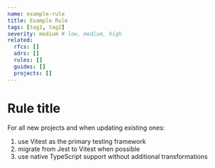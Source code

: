 ```yaml
---
name: example-rule
title: Example Rule
tags: [tag1, tag2]
severity: medium # low, medium, high
related:
  rfcs: []
  adrs: []
  rules: []
  guides: []
  projects: []
---
```


# Rule title

For all new projects and when updating existing ones:

1. use Vitest as the primary testing framework
2. migrate from Jest to Vitest when possible
3. use native TypeScript support without additional transformations
